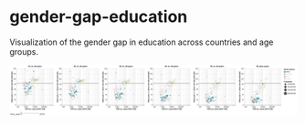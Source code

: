 # gender-gap-education
Visualization of the gender gap in education across countries and age groups.



![](images/africa_evolution.gif)

